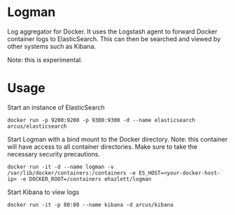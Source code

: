 # Logman
Log aggregator for Docker.  It uses the Logstash agent to forward Docker container logs to ElasticSearch.  This can then be searched and viewed by other systems such as Kibana.

Note: this is experimental.

# Usage
Start an instance of ElasticSearch

`docker run -p 9200:9200 -p 9300:9300 -d --name elasticsearch arcus/elasticsearch`

Start Logman with a bind mount to the Docker directory.  Note: this container will have access to all container directories.  Make sure to take the necessary security precautions.

`docker run -it -d --name logman -v /var/lib/docker/containers:/containers -e ES_HOST=<your-docker-host-ip> -e DOCKER_ROOT=/containers ehazlett/logman`

Start Kibana to view logs

`docker run -it -p 80:80 --name kibana -d arcus/kibana`
